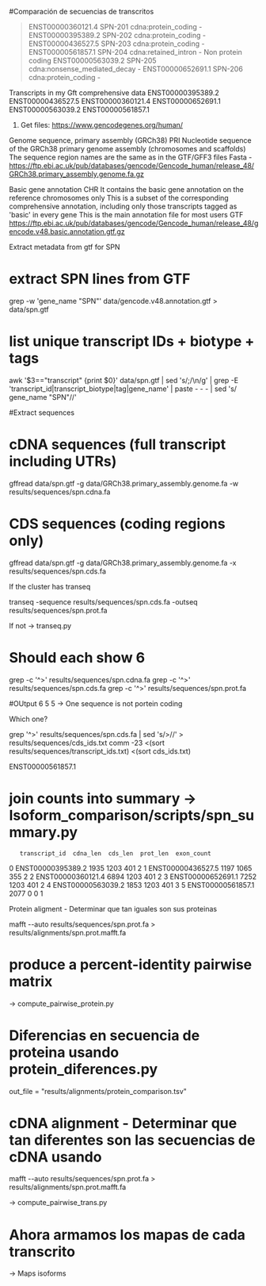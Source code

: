#Comparación de secuencias de transcritos 

>ENST00000360121.4 SPN-201 cdna:protein_coding - 
>ENST00000395389.2 SPN-202 cdna:protein_coding - 
>ENST00000436527.5 SPN-203 cdna:protein_coding - 
>ENST00000561857.1 SPN-204 cdna:retained_intron - Non protein coding 
>ENST00000563039.2 SPN-205 cdna:nonsense_mediated_decay - 
>ENST00000652691.1 SPN-206 cdna:protein_coding - 

Transcripts in my Gft comprehensive data 
ENST00000395389.2
ENST00000436527.5
ENST00000360121.4
ENST00000652691.1
ENST00000563039.2
ENST00000561857.1

1. Get files: https://www.gencodegenes.org/human/

Genome sequence, primary assembly (GRCh38)	PRI	
Nucleotide sequence of the GRCh38 primary genome assembly (chromosomes and scaffolds)
The sequence region names are the same as in the GTF/GFF3 files
Fasta - https://ftp.ebi.ac.uk/pub/databases/gencode/Gencode_human/release_48/GRCh38.primary_assembly.genome.fa.gz
 
Basic gene annotation	CHR	
It contains the basic gene annotation on the reference chromosomes only
This is a subset of the corresponding comprehensive annotation, including only those transcripts tagged as 'basic' in every gene
This is the main annotation file for most users
GTF
https://ftp.ebi.ac.uk/pub/databases/gencode/Gencode_human/release_48/gencode.v48.basic.annotation.gtf.gz

Extract metadata from gtf for SPN
# extract SPN lines from GTF
grep -w 'gene_name "SPN"' data/gencode.v48.annotation.gtf   > data/spn.gtf

# list unique transcript IDs + biotype + tags
awk '$3=="transcript" {print $0}' data/spn.gtf | sed 's/;/\n/g' | grep -E 'transcript_id|transcript_biotype|tag|gene_name' | paste - - - | sed 's/ gene_name "SPN"//'

#Extract sequences 

# cDNA sequences (full transcript including UTRs)
gffread data/spn.gtf -g data/GRCh38.primary_assembly.genome.fa -w results/sequences/spn.cdna.fa

# CDS sequences (coding regions only)
gffread data/spn.gtf -g data/GRCh38.primary_assembly.genome.fa -x results/sequences/spn.cds.fa

If the cluster has transeq

transeq -sequence results/sequences/spn.cds.fa -outseq results/sequences/spn.prot.fa

If not -> transeq.py

# Should each show 6 
grep -c '^>' results/sequences/spn.cdna.fa
grep -c '^>' results/sequences/spn.cds.fa
grep -c '^>' results/sequences/spn.prot.fa

#OUtput 
6
5
5
 -> One sequence is not portein coding 
 
Which one? 

grep '^>' results/sequences/spn.cds.fa | sed 's/>//' > results/sequences/cds_ids.txt
comm -23 <(sort results/sequences/transcript_ids.txt) <(sort cds_ids.txt)

ENST00000561857.1

# join counts into summary -> Isoform_comparison/scripts/spn_summary.py

       transcript_id  cdna_len  cds_len  prot_len  exon_count
0  ENST00000395389.2      1935     1203       401           2
1  ENST00000436527.5      1197     1065       355           2
2  ENST00000360121.4      6894     1203       401           2
3  ENST00000652691.1      7252     1203       401           2
4  ENST00000563039.2      1853     1203       401           3
5  ENST00000561857.1      2077        0         0           1


Protein aligment - Determinar que tan iguales son sus proteinas 

mafft --auto results/sequences/spn.prot.fa > results/alignments/spn.prot.mafft.fa

# produce a percent-identity pairwise matrix 
-> compute_pairwise_protein.py


# Diferencias en secuencia de proteina usando protein_diferences.py 

out_file = "results/alignments/protein_comparison.tsv"

# cDNA alignment - Determinar que tan diferentes son las secuencias de cDNA usando 

mafft --auto results/sequences/spn.prot.fa > results/alignments/spn.prot.mafft.fa


-> compute_pairwise_trans.py 


# Ahora armamos los mapas de cada transcrito 
-> Maps isoforms 
